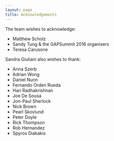 ```yaml
---
layout: page
title: Acknowledgements
---
```


The team wishes to acknowledge:  
- Matthew Scholz  
- Sandy Tung & the GAPSummit 2016 organisers  
- Teresa Carusone  
  

Sandra Giuliani also wishes to thank:  
- Anna Szerb  
- Adrian Wong   
- Daniel Nunn  
- Fernando Orden Rueda   
- Hari Radhakrishnan   
- Joe De Sousa   
- Jon-Paul Sherlock  
- Nick Brown   
- Pearl Skovlund   
- Peter Doyle 
- Rick Thompson  
- Rob Hernandez  
- Spyros Diakakis  
